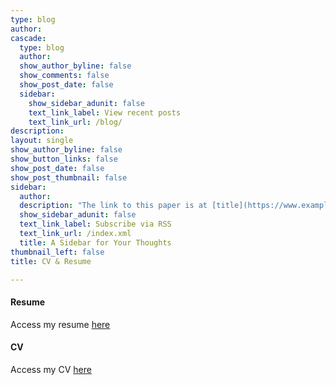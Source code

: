 ```yaml
---
type: blog
author: 
cascade:
  type: blog
  author: 
  show_author_byline: false
  show_comments: false
  show_post_date: false
  sidebar:
    show_sidebar_adunit: false
    text_link_label: View recent posts
    text_link_url: /blog/
description: 
layout: single
show_author_byline: false
show_button_links: false
show_post_date: false
show_post_thumbnail: false
sidebar:
  author: 
  description: "The link to this paper is at [title](https://www.example.com)"
  show_sidebar_adunit: false
  text_link_label: Subscribe via RSS
  text_link_url: /index.xml
  title: A Sidebar for Your Thoughts
thumbnail_left: false
title: CV & Resume

---
```


#### Resume
Access my resume [here](https://www.dropbox.com/s/1tvl03rcowm4fls/Liu_resume_data.pdf?dl=0)

#### CV
Access my CV [here](https://www.dropbox.com/s/vpbcpl24ekjynl6/Liu_CV.pdf?dl=0)



